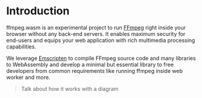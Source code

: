 # Introduction

ffmpeg.wasm is an experimental project to run [FFmpeg](https://www.ffmpeg.org/) right
inside your browser without any back-end servers. It enables maximum security
for end-users and equips your web application with rich multimedia processing
capabilities.

We leverage
[Emscripten](https://emscripten.org/) to compile FFmpeg source code and many
libraries to WebAssembly and develop a minimal but essential library to free
developers from common requirements like running ffmpeg inside web worker and
more.

> Talk about how it works with a diagram
